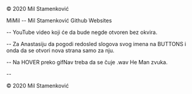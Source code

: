 © 2020 Mil Stamenković

MiMil -- Mil Stamenković Github Websites

-- YouTube video koji će da bude negde otvoren bez okvira.

-- Za Anastasiju da pogodi redosled slogova svog imena na BUTTONS i onda da se otvori nova strana samo za nju.

-- Na HOVER preko gifNav treba da se čuje .wav He Man zvuka.

-- 

© 2020 Mil Stamenković